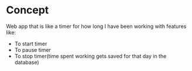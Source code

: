 # Concept

Web app that is like a timer for how long I have been working with features like:

- To start timer
- To pause timer
- To stop timer(time spent working gets saved for that day in the database)